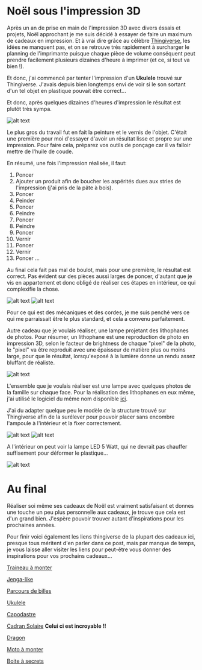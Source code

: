 # Noël sous l'impression 3D
Après un an de prise en main de l'impression 3D avec divers éssais et projets, Noël approchant je me suis décidé à essayer de faire un maximum de cadeaux en impression. Et à vrai dire grâce au célèbre [Thingiverse](https://www.thingiverse.com), les idées ne manquent pas, et on se retrouve très rapidement à surcharger le planning de l'imprimante puisque chaque pièce de volume conséquent peut prendre facilement plusieurs dizaines d'heure à imprimer (et ce, si tout va bien !).

Et donc, j'ai commencé par tenter l'impression d'un **Ukulele** trouvé sur Thingiverse. J'avais depuis bien longtemps envi de voir si le son sortant d'un tel objet en plastique pouvait être correct...

Et donc, après quelques dizaines d'heures d'impression le résultat est plutôt très sympa.

![alt text](https://raw.githubusercontent.com/o0morgan0o/blogposts/master/posts/03/src/uku1.jpg "impression du manche")

Le plus gros du travail fut en fait la peinture et le vernis de l'objet. C'était une première pour moi d'essayer d'avoir un résultat lisse et propre sur une impression. Pour faire cela, préparez vos outils de ponçage car il va falloir mettre de l'huile de coude.

En résumé, une fois l'impression réalisée, il faut:
1. Poncer
2. Ajouter un produit afin de boucher les aspérités dues aux stries de l'impression (j'ai pris de la pâte à bois).
3. Poncer
4. Peinder
5. Poncer
6. Peindre
7. Poncer
8. Peindre
9. Poncer
10. Vernir
11. Poncer
12. Vernir
13. Poncer
...

Au final cela fait pas mal de boulot, mais pour une première, le résultat est correct. Pas évident sur des pièces aussi larges de poncer, d'autant que je vis en appartement et donc obligé de réaliser ces étapes en intérieur, ce qui complexifie la chose.

![alt text](https://raw.githubusercontent.com/o0morgan0o/blogposts/master/posts/03/src/uku2.jpg "corps complet")
![alt text](https://raw.githubusercontent.com/o0morgan0o/blogposts/master/posts/03/src/uku3.jpg "après peinture")

Pour ce qui est des mécaniques et des cordes, je me suis penché vers ce qui me parraissait être le plus standard, et cela a convenu parfaitement.


Autre cadeau que je voulais réaliser, une lampe projetant des lithophanes de photos.
Pour résumer, un lithophane est une reproduction de photo en impression 3D, selon le facteur de brightness de chaque "pixel" de la photo, le "pixel" va être reproduit avec une épaisseur de matière plus ou moins large, pour que le résultat, lorsqu'exposé à la lumière donne un rendu assez bluffant de réaliste.


![alt text](https://raw.githubusercontent.com/o0morgan0o/blogposts/master/posts/03/src/litho3.jpg "litophane concept")

L'ensemble que je voulais réaliser est une lampe avec quelques photos de la famille sur chaque face.
Pour la réalisation des lithophanes en eux même, j'ai utilisé le logiciel du même nom disponible [ici](http://www.imprimindo3d.com.br/software-para-impressao-de-lithophanes/).

J'ai du adapter quelque peu le modèle de la structure trouvé sur Thingiverse afin de la surélever pour pouvoir placer sans encombre l'ampoule à l'intérieur et la fixer correctement.

![alt text](https://raw.githubusercontent.com/o0morgan0o/blogposts/master/posts/03/src/litho1.jpg "litophane concept")
![alt text](https://raw.githubusercontent.com/o0morgan0o/blogposts/master/posts/03/src/litho2.jpg "litophane concept")

A l'intérieur on peut voir la lampe LED 5 Watt, qui ne devrait pas chauffer suffisement pour déformer le plastique...

![alt text](https://raw.githubusercontent.com/o0morgan0o/blogposts/master/posts/03/src/litho4.jpg "litophane concept")


# Au final
Réaliser soi même ses cadeaux de Noël est vraiment satisfaisant et donnes une touche un peu plus personnelle aux cadeaux, je trouve que cela est d'un grand bien. J'espère pouvoir trouver autant d'inspirations pour les prochaines années.

Pour finir voici également les liens thingiverse de la plupart des cadeaux ici, presque tous méritent d'en parler dans ce post, mais par manque de temps, je vous laisse aller visiter les liens pour peut-être vous donner des inspirations pour vos prochains cadeaux...

[Traineau à monter](https://www.thingiverse.com/thing:3926757)

[Jenga-like](https://www.thingiverse.com/thing:3330319)

[Parcours de billes](https://www.thingiverse.com/thing:1385312)

[Ukulele](https://www.thingiverse.com/thing:691993)

[Capodastre](https://www.thingiverse.com/thing:698317)

[Cadran Solaire](https://www.thingiverse.com/thing:1068443) **Celui ci est incroyable !!**

[Dragon](https://www.thingiverse.com/thing:3505423)

[Moto à monter](https://www.thingiverse.com/thing:3308710)

[Boite à secrets](https://www.thingiverse.com/thing:2977908)